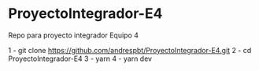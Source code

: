 # ProyectoIntegrador-E4
Repo para proyecto integrador Equipo 4

1 - git clone https://github.com/andrespbt/ProyectoIntegrador-E4.git
2 - cd ProyectoIntegrador-E4
3 - yarn
4 - yarn dev
